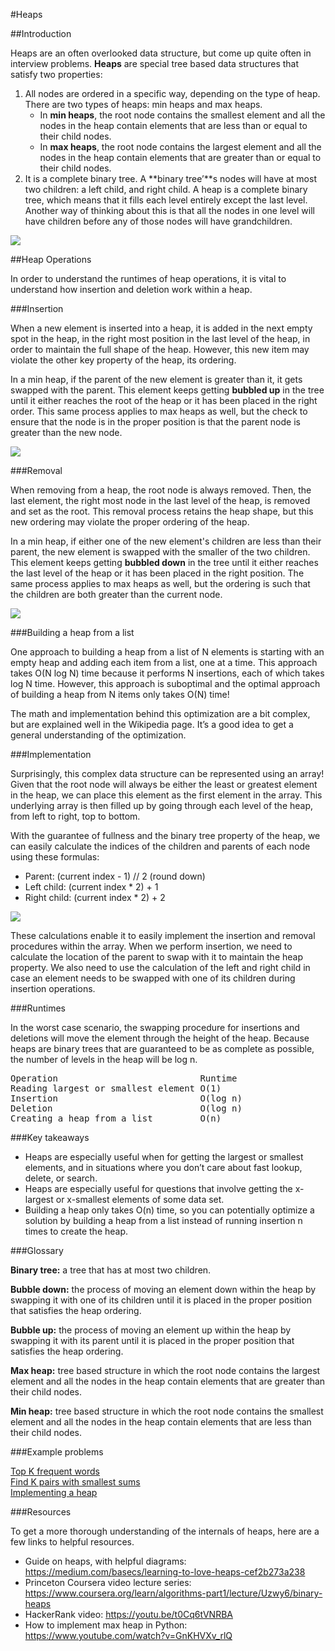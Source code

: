 #Heaps

##Introduction

Heaps are an often overlooked data structure, but come up quite often in interview problems. **Heaps** are special
tree based data structures that satisfy two properties:

1. All nodes are ordered in a specific way, depending on the type of heap. There are two types of heaps: min heaps and
   max heaps.
   * In **min heaps**, the root node contains the smallest element and all the nodes in the heap contain elements that are
     less than or equal to their child nodes.
   * In **max heaps**, the root node contains the largest element and all the nodes in the heap contain elements that are
     greater than or equal to their child nodes.
2. It is a complete binary tree. A **binary tree’**s nodes will have at most two children: a left child, and right child.
   A heap is a complete binary tree, which means that it fills each level entirely except the last level. Another way
   of thinking about this is that all the nodes in one level will have children before any of those nodes will have grandchildren.

![](https://i.imgur.com/1mghTRv.png)

##Heap Operations

In order to understand the runtimes of heap operations, it is vital to understand how insertion and deletion work within
a heap.

###Insertion

When a new element is inserted into a heap, it is added in the next empty spot in the heap, in the right most position
in the last level of the heap, in order to maintain the full shape of the heap. However, this new item may violate
the other key property of the heap, its ordering.

In a min heap, if the parent of the new element is greater than it, it gets swapped with the parent. This element keeps
getting **bubbled up** in the tree until it either reaches the root of the heap or it has been placed in the right order.
This same process applies to max heaps as well, but the check to ensure that the node is in the proper position is that
the parent node is greater than the new node.

![](https://i.imgur.com/kx7DM60.png)

###Removal

When removing from a heap, the root node is always removed. Then, the last element, the right most node in the last level
of the heap, is removed and set as the root. This removal process retains the heap shape, but this new ordering may
violate the proper ordering of the heap.

In a min heap, if either one of the new element's children are less than their parent, the new element is swapped with
the smaller of the two children. This element keeps getting **bubbled down** in the tree until it either reaches the last
level of the heap or it has been placed in the right position. The same process applies to max heaps as well, but
the ordering is such that the children are both greater than the current node.

![](https://i.imgur.com/FGNU5Ks.png)

###Building a heap from a list

One approach to building a heap from a list of N elements is starting with an empty heap and adding each item from a list,
one at a time. This approach takes O(N log N) time because it performs N insertions, each of which takes log N time.
However, this approach is suboptimal and the optimal approach of building a heap from N items only takes O(N) time!

The math and implementation behind this optimization are a bit complex, but are explained well in the Wikipedia page.
It’s a good idea to get a general understanding of the optimization.

###Implementation

Surprisingly, this complex data structure can be represented using an array! Given that the root node will always be
either the least or greatest element in the heap, we can place this element as the first element in the array. This
underlying array is then filled up by going through each level of the heap, from left to right, top to bottom.

With the guarantee of fullness and the binary tree property of the heap, we can easily calculate the indices of
the children and parents of each node using these formulas:

* Parent: (current index - 1) // 2 (round down)
* Left child: (current index * 2) + 1
* Right child: (current index * 2) + 2

![](https://i.imgur.com/VHtiUsL.png)

These calculations enable it to easily implement the insertion and removal procedures within the array. When we perform
insertion, we need to calculate the location of the parent to swap with it to maintain the heap property. We also need
to use the calculation of the left and right child in case an element needs to be swapped with one of its children
during insertion operations.

###Runtimes

In the worst case scenario, the swapping procedure for insertions and deletions will move the element through the height
of the heap. Because heaps are binary trees that are guaranteed to be as complete as possible, the number of levels in
the heap will be log n.

<pre>
Operation	                        Runtime
Reading largest or smallest element	O(1)
Insertion	                        O(log n)
Deletion	                        O(log n)
Creating a heap from a list	        O(n)
</pre>

###Key takeaways

* Heaps are especially useful when for getting the largest or smallest elements, and in situations where you don’t care
  about fast lookup, delete, or search.
* Heaps are especially useful for questions that involve getting the x-largest or x-smallest elements of some data set.
* Building a heap only takes O(n) time, so you can potentially optimize a solution by building a heap from a list
  instead of running insertion n times to create the heap.

###Glossary

**Binary tree:** a tree that has at most two children.

**Bubble down:** the process of moving an element down within the heap by swapping it with one of its children until
it is placed in the proper position that satisfies the heap ordering.

**Bubble up:** the process of moving an element up within the heap by swapping it with its parent until it is placed in
the proper position that satisfies the heap ordering.

**Max heap:** tree based structure in which the root node contains the largest element and all the nodes in the heap
contain elements that are greater than their child nodes.

**Min heap:** tree based structure in which the root node contains the smallest element and all the nodes in the heap
contain elements that are less than their child nodes.

###Example problems

[Top K frequent words](https://leetcode.com/problems/top-k-frequent-words/)  
[Find K pairs with smallest sums](https://leetcode.com/problems/find-k-pairs-with-smallest-sums/)  
[Implementing a heap](https://runestone.academy/runestone/books/published/pythonds/Trees/BinaryHeapImplementation.html)

###Resources

To get a more thorough understanding of the internals of heaps, here are a few links to helpful resources.

* Guide on heaps, with helpful diagrams: https://medium.com/basecs/learning-to-love-heaps-cef2b273a238
* Princeton Coursera video lecture series: https://www.coursera.org/learn/algorithms-part1/lecture/Uzwy6/binary-heaps
* HackerRank video: https://youtu.be/t0Cq6tVNRBA
* How to implement max heap in Python: https://www.youtube.com/watch?v=GnKHVXv_rlQ
